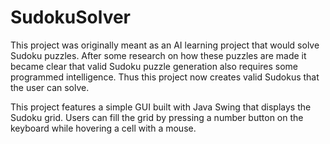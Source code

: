 # SudokuSolver

This project was originally meant as an AI learning project that would solve Sudoku puzzles.
After some research on how these puzzles are made it became clear that valid Sudoku puzzle generation also requires some programmed intelligence.
Thus this project now creates valid Sudokus that the user can solve.

This project features a simple GUI built with Java Swing that displays the Sudoku grid. Users can fill the grid by pressing a number button on the keyboard while hovering a cell with a mouse.
